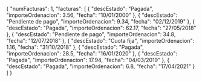 {
  "numFacturas": 1,
  "facturas": [
    {
    "descEstado": "Pagada",
    "importeOrdenacion": 3.56,
    "fecha": "10/01/2000"
    },
        {
    "descEstado": "Pendiente de pago",
    "importeOrdenacion": 9.34,
    "fecha": "02/12/2019"
    },
        {
    "descEstado": "Pagada",
    "importeOrdenacion": 62.17,
    "fecha": "27/05/2018"
    },
        {
    "descEstado": "Pendiente de pago",
    "importeOrdenacion": 34.8,
    "fecha": "12/07/2018"
    },
        {
    "descEstado": "Cuota fija",
    "importeOrdenacion": 1.16,
    "fecha": "31/10/2018"
    },
        {
    "descEstado": "Pagada",
    "importeOrdenacion": 28.5,
    "fecha": "16/01/2020"
    },
        {
    "descEstado": "Pagada",
    "importeOrdenacion": 17.94,
    "fecha": "04/03/2019"
    },
        {
    "descEstado": "Pagada",
    "importeOrdenacion": 6.8,
    "fecha": "17/04/2021"
    }
  ]
}
